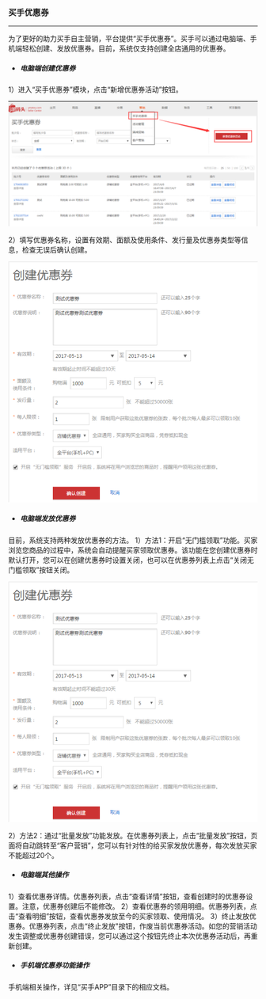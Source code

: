 ### 买手优惠券

---

为了更好的助力买手自主营销，平台提供“买手优惠券”。买手可以通过电脑端、手机端轻松创建、发放优惠券。目前，系统仅支持创建全店通用的优惠券。

* ##### 电脑端创建优惠券

1）进入“买手优惠券”模块，点击“新增优惠券活动”按钮。

![](/seller-promotions/images/pcyhq_1.png)

2）填写优惠券名称，设置有效期、面额及使用条件、发行量及优惠券类型等信息，检查无误后确认创建。

![](/seller-promotions/images/pcyhq_2.png)

* ##### 电脑端发放优惠券

目前，系统支持两种发放优惠券的方法。
1）方法1：开启“无门槛领取”功能。买家浏览您商品的过程中，系统会自动提醒买家领取优惠券。该功能在您创建优惠券时默认打开，您可以在创建优惠券时设置关闭，也可以在优惠券列表上点击“关闭无门槛领取”按钮关闭。

![](/seller-promotions/images/pcyhq_2.png)

2）方法2：通过“批量发放”功能发放。在优惠券列表上，点击“批量发放”按钮，页面将自动跳转至“客户营销”，您可以有针对性的给买家发放优惠券，每次发放买家不能超过20个。

* ##### 电脑端其他操作

1）查看优惠券详情。优惠券列表，点击“查看详情”按钮，查看创建时的优惠券设置。注意，优惠券创建后不能修改。
2）查看优惠券的领用明细。优惠券列表，点击“查看明细”按钮，查看优惠券发放至今的买家领取、使用情况。
3）终止发放优惠券。优惠券列表，点击“终止发放"按钮，作废当前优惠券活动。如您的营销活动发生调整或优惠券创建错误，您可以通过这个按钮先终止本次优惠券活动后，再重新创建。

* ##### 手机端优惠券功能操作

手机端相关操作，详见“买手APP”目录下的相应文档。








